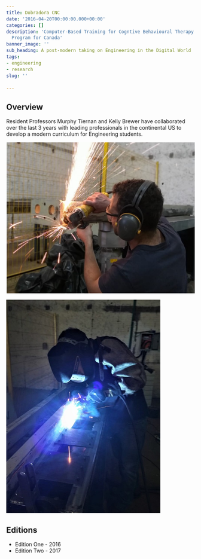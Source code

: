 ```yaml
---
title: Dobradora CNC
date: '2016-04-20T00:00:00.000+00:00'
categories: []
description: 'Computer-Based Training for Cogntive Behavioural Therapy: An Addictions
  Program for Canada'
banner_image: ''
sub_heading: A post-modern taking on Engineering in the Digital World
tags:
- engineering
- research
slug: ''

---
```

## Overview

Resident Professors Murphy Tiernan and Kelly Brewer have collaborated over the last 3 years with leading professionals in the continental US to develop a modern curriculum for Engineering students.

![](/uploads/2020/08/13/instalacao-de-maquina-copia.jpeg)

![](/uploads/2020/08/13/soldagem-esi.jpeg)

## Editions

* Edition One - 2016
* Edition Two - 2017